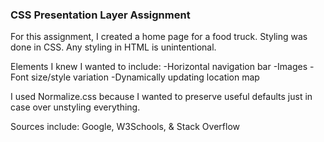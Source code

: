 ### CSS Presentation Layer Assignment

For this assignment, I created a home page for a food truck. Styling was done in CSS. Any styling in HTML is unintentional.

Elements I knew I wanted to include:
-Horizontal navigation bar
-Images
-Font size/style variation
-Dynamically updating location map

I used Normalize.css because I wanted to preserve useful defaults just in case over unstyling everything.

Sources include: Google, W3Schools, & Stack Overflow
